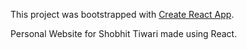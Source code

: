 This project was bootstrapped with [Create React App](https://github.com/facebook/create-react-app).

Personal Website for Shobhit Tiwari made using React.
